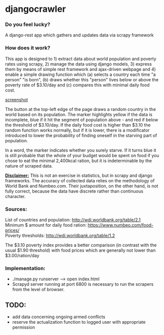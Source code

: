 # djangocrawler

<h3>Do you feel lucky?</h3>

A django-rest app which gathers and updates data via scrapy framework

<h3>How does it work?</h3>

This app is designed to 1) extract data about world population and poverty rates using scrapy, 2) manage the data using django models, 3) express them by means of simple rest framework and ajax-driven webpage and 4) enable a simple drawing function which (a) selects a country each time "a person" "is born", (b) draws whether this "person" lives below or above the poverty rate of $3.10/day and (c) compares this with minimal daily food cost.

[screenshot](https://github.com/mpszumowski/djangocrawler/blob/master/screens/Screenshot.jpg)

The button at the top-left edge of the page draws a random country in the world based on its population. The marker highlights yellow if the data is incomplete, blue if it hit the segment of population above - and red if below the threshold of $3.10/day. If the daily food cost is higher than $3.10 the random function works normally, but if it is lower, there is a modificator introduced to lower the probability of finding oneself in the starving part of population.

In a word, the marker indicates whether you surely starve. If it turns blue it is still probable that the whole of your budget would be spent on food if you chose to eat the minimal 2,400kcal ration, but it is indeterminable by the nature of scraped data.

<b><u>Disclaimer:</u></b>
This is not an exercise in statistics, but in scrapy and django frameworks. The accuracy of collected data relies on the methodology of World Bank and Numbeo.com. Their juxtaposition, on the other hand, is not fully correct, because the data have discrete rather than continuous character.


<h3>Sources:</h3>

List of countries and population: http://wdi.worldbank.org/table/2.1 <br>
Minimum $ amount for daily food ration: https://www.numbeo.com/food-prices/ <br>
Poverty thresholds: http://wdi.worldbank.org/table/1.2 <br>

The $3.10 poverty index provides a better comparison (in contrast with the usual $1.90 threshold) with food prices which are generally not lower than $3.00/ration/day

<h3>Implementation:</h3>

* ./manage.py runserver --> open index.html
* Scrapyd server running at port 6800 is necessary to run the scrapers from the level of browser.

<h2>TODO:</h2>

* add data concerning ongoing armed conflicts
* reserve the actualization function to logged user with appropriate permission
